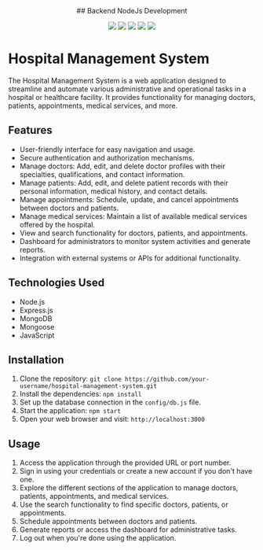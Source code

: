 <div align="center">
  ## Backend NodeJs Development

![](https://img.shields.io/badge/NodeJs-ebdcff?style=flat&logo=node.js&logoColor=black) ![](https://img.shields.io/badge/ExpressJs-ebdcff?style=flat&logo=express&logoColor=black) ![](https://img.shields.io/badge/Javascript-ebdcff?style=flat&logo=javascript&logoColor=black) ![](https://img.shields.io/badge/MongoDB-ebdcff?style=flat&logo=mongodb&logoColor=black) ![](https://img.shields.io/badge/Mogoose-ebdcff?style=flat&logo=mongoose&logoColor=black)

  </div>

# Hospital Management System

The Hospital Management System is a web application designed to streamline and automate various administrative and operational tasks in a hospital or healthcare facility. It provides functionality for managing doctors, patients, appointments, medical services, and more.

## Features

- User-friendly interface for easy navigation and usage.
- Secure authentication and authorization mechanisms.
- Manage doctors: Add, edit, and delete doctor profiles with their specialties, qualifications, and contact information.
- Manage patients: Add, edit, and delete patient records with their personal information, medical history, and contact details.
- Manage appointments: Schedule, update, and cancel appointments between doctors and patients.
- Manage medical services: Maintain a list of available medical services offered by the hospital.
- View and search functionality for doctors, patients, and appointments.
- Dashboard for administrators to monitor system activities and generate reports.
- Integration with external systems or APIs for additional functionality.

## Technologies Used

- Node.js
- Express.js
- MongoDB
- Mongoose
- JavaScript

## Installation

1. Clone the repository: `git clone https://github.com/your-username/hospital-management-system.git`
2. Install the dependencies: `npm install`
3. Set up the database connection in the `config/db.js` file.
4. Start the application: `npm start`
5. Open your web browser and visit: `http://localhost:3000`

## Usage

1. Access the application through the provided URL or port number.
2. Sign in using your credentials or create a new account if you don't have one.
3. Explore the different sections of the application to manage doctors, patients, appointments, and medical services.
4. Use the search functionality to find specific doctors, patients, or appointments.
5. Schedule appointments between doctors and patients.
6. Generate reports or access the dashboard for administrative tasks.
7. Log out when you're done using the application.
